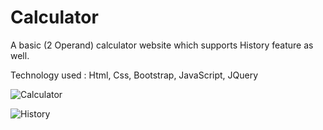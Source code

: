 # Calculator
A basic (2 Operand) calculator website which supports History feature as well.

Technology used : Html, Css, Bootstrap, JavaScript, JQuery

![Calculator](https://user-images.githubusercontent.com/34946411/101787667-558c0300-3b25-11eb-98cf-20deaf714a9d.PNG)

![History](https://user-images.githubusercontent.com/34946411/101787674-56bd3000-3b25-11eb-90ba-d562678e4e9b.PNG)

